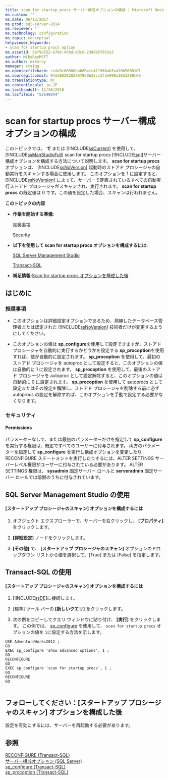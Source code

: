 ```yaml
---
title: scan for startup procs サーバー構成オプションの構成 | Microsoft Docs
ms.custom: ''
ms.date: 06/13/2017
ms.prod: sql-server-2014
ms.reviewer: ''
ms.technology: configuration
ms.topic: conceptual
helpviewer_keywords:
- scan for startup procs option
ms.assetid: 6bf9d252-e766-458d-9dcd-23d895f032a2
author: MikeRayMSFT
ms.author: mikeray
manager: craigg
ms.openlocfilehash: ccda9c60880bb6864fc411966ab3e410b5008101
ms.sourcegitcommit: 04dd0620202287869b23cc2fde998a18d3200c66
ms.translationtype: MT
ms.contentlocale: ja-JP
ms.lasthandoff: 11/30/2018
ms.locfileid: "52640844"
---
```

# <a name="configure-the-scan-for-startup-procs-server-configuration-option"></a>scan for startup procs サーバー構成オプションの構成
  このトピックでは、 **で** または [!INCLUDE[ssCurrent](../../includes/sscurrent-md.md)] を使用して、 [!INCLUDE[ssManStudioFull](../../includes/ssmanstudiofull-md.md)] scan for startup procs [!INCLUDE[tsql](../../includes/tsql-md.md)]サーバー構成オプションを構成する方法について説明します。 **scan for startup procs** オプションは、 [!INCLUDE[ssNoVersion](../../includes/ssnoversion-md.md)] 起動時のストアド プロシージャの自動実行をスキャンする場合に使用します。 このオプションを 1 に設定すると、 [!INCLUDE[ssNoVersion](../../includes/ssnoversion-md.md)] によって、サーバーで定義されているすべての自動実行ストアド プロシージャがスキャンされ、実行されます。 **scan for startup procs** の既定値は 0 です。この値を設定した場合、スキャンは行われません。  
  
 **このトピックの内容**  
  
-   **作業を開始する準備:**  
  
     [推奨事項](#Recommendations)  
  
     [Security](#Security)  
  
-   **以下を使用して scan for startup procs オプションを構成するには:**  
  
     [SQL Server Management Studio](#SSMSProcedure)  
  
     [Transact-SQL](#TsqlProcedure)  
  
-   **補足情報:**[Scan for startup procs オプションを構成した後](#FollowUp)  
  
##  <a name="BeforeYouBegin"></a> はじめに  
  
###  <a name="Recommendations"></a> 推奨事項  
  
-   このオプションは詳細設定オプションであるため、熟練したデータベース管理者または認定された [!INCLUDE[ssNoVersion](../../includes/ssnoversion-md.md)] 技術者だけが変更するようにしてください。  
  
-   このオプションの値は **sp_configure**を使用して設定できますが、ストアド プロシージャを自動的に実行するかどうかを設定する **sp_procoption**を使用すれば、値が自動的に設定されます。 **sp_procoption** を使用して、最初のストアド プロシージャを autoproc として設定すると、このオプションの値は自動的に 1 に設定されます。 **sp_procoption** を使用して、最後のストアド プロシージャを autoproc として設定解除すると、このオプションの値は自動的に 0 に設定されます。 **sp_procoption** を使用して autoprocs として設定またはその設定を解除し、ストアド プロシージャを削除する前に必ず autoprocs の設定を解除すれば、このオプションを手動で設定する必要がなくなります。  
  
###  <a name="Security"></a> セキュリティ  
  
####  <a name="Permissions"></a> Permissions  
 パラメーターなしで、または最初のパラメーターだけを指定して **sp_configure** を実行する権限は、既定ですべてのユーザーに付与されます。 両方のパラメーターを指定して **sp_configure** を実行し構成オプションを変更したり RECONFIGURE ステートメントを実行したりするには、ALTER SETTINGS サーバーレベル権限がユーザーに付与されている必要があります。 ALTER SETTINGS 権限は、 **sysadmin** 固定サーバー ロールと **serveradmin** 固定サーバー ロールでは暗黙のうちに付与されています。  
  
##  <a name="SSMSProcedure"></a> SQL Server Management Studio の使用  
  
#### <a name="to-configure-the-scan-for-startup-procs-option"></a>[スタートアップ プロシージャのスキャン] オプションを構成するには  
  
1.  オブジェクト エクスプローラーで、サーバーを右クリックし、 **[プロパティ]** をクリックします。  
  
2.  **[詳細設定]** ノードをクリックします。  
  
3.  **[その他]** で、 **[スタートアップ プロシージャのスキャン]** オプションのドロップダウン リストから値を選択して、[True] または [False] を指定します。  
  
##  <a name="TsqlProcedure"></a> Transact-SQL の使用  
  
#### <a name="to-configure-the-scan-for-startup-procs-option"></a>[スタートアップ プロシージャのスキャン] オプションを構成するには  
  
1.  [!INCLUDE[ssDE](../../includes/ssde-md.md)]に接続します。  
  
2.  [標準] ツール バーの **[新しいクエリ]** をクリックします。  
  
3.  次の例をコピーしてクエリ ウィンドウに貼り付け、 **[実行]** をクリックします。 この例では、 [sp_configure](/sql/relational-databases/system-stored-procedures/sp-configure-transact-sql) を使用して、 `scan for startup procs` オプションの値を `1`に設定する方法を示します。  
  
```tsql  
USE AdventureWorks2012 ;  
GO  
EXEC sp_configure 'show advanced options', 1 ;  
GO  
RECONFIGURE  
GO  
EXEC sp_configure 'scan for startup procs', 1 ;  
GO  
RECONFIGURE  
GO  
  
```  
  
##  <a name="FollowUp"></a> フォローしてください：[スタートアップ プロシージャのスキャン] オプションを構成した後  
 設定を有効にするには、サーバーを再起動する必要があります。  
  
## <a name="see-also"></a>参照  
 [RECONFIGURE &#40;Transact-SQL&#41;](/sql/t-sql/language-elements/reconfigure-transact-sql)   
 [サーバー構成オプション &#40;SQL Server&#41;](server-configuration-options-sql-server.md)   
 [sp_configure &#40;Transact-SQL&#41;](/sql/relational-databases/system-stored-procedures/sp-configure-transact-sql)   
 [sp_procoption &#40;Transact-SQL&#41;](/sql/relational-databases/system-stored-procedures/sp-procoption-transact-sql)  
  
  
